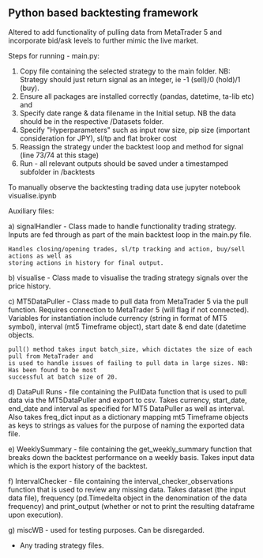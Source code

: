 ## Python based backtesting framework

Altered to add functionality of pulling data from MetaTrader 5 and incorporate bid/ask levels to further mimic
the live market.

Steps for running - main.py:
1. Copy file containing the selected strategy to the main folder. 
	NB: Strategy should just return signal as an integer, ie -1 (sell)/0 (hold)/1 (buy).
2. Ensure all packages are installed correctly (pandas, datetime, ta-lib etc) and 
3. Specify date range & data filename in the Initial setup. NB the data should be in the respective /Datasets folder.
4. Specify "Hyperparameters" such as input row size, pip size (important consideration for JPY), sl/tp and flat broker cost
5. Reassign the strategy under the backtest loop and method for signal (line 73/74 at this stage)
6. Run - all relevant outputs should be saved under a timestamped subfolder in /backtests

To manually observe the backtesting trading data use jupyter notebook visualise.ipynb

Auxiliary files:

a) signalHandler - Class made to handle functionality trading strategy.
	Inputs are fed through as part of the main backtest loop in the main.py file.
	
	Handles closing/opening trades, sl/tp tracking and action, buy/sell actions as well as 
	storing actions in history for final output.

b) visualise - Class made to visualise the trading strategy signals over the price history.

c) MT5DataPuller - Class made to pull data from MetaTrader 5 via the pull function.
	Requires connection to MetaTrader 5 (will flag if not connected).
	Variables for instantiation include currency (string in format of MT5 symbol), interval (mt5 Timeframe
	object), start date & end date (datetime objects.
	
	pull() method takes input batch_size, which dictates the size of each pull from MetaTrader and 
	is used to handle issues of failing to pull data in large sizes. NB: Has been found to be most 
	successful at batch size of 20.

d) DataPull Runs - file containing the PullData function that is used to pull data via the MT5DataPuller and 
export to csv.
	Takes currency, start_date, end_date and interval as specified for MT5 DataPuller as well as interval.
	Also takes freq_dict input as a dictionary mapping mt5 Timeframe objects as keys to strings as values for
	the purpose of naming the exported data file.

e) WeeklySummary - file containing the get_weekly_summary function that breaks down the backtest performance
on a weekly basis.
	Takes input data which is the export history of the backtest.

f) IntervalChecker - file containing the interval_checker_observations function that is used to review any 
missing data.
	Takes dataset (the input data file), frequency (pd.Timedelta object in the denomination of the data frequency) and
	print_output (whether or not to print the resulting dataframe upon execution).

g) miscWB - used for testing purposes. Can be disregarded.

+ Any trading strategy files.
